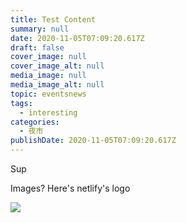 ```yaml
---
title: Test Content
summary: null
date: 2020-11-05T07:09:20.617Z
draft: false
cover_image: null
cover_image_alt: null
media_image: null
media_image_alt: null
topic: eventsnews
tags:
  - interesting
categories:
  - 夜市
publishDate: 2020-11-05T07:09:20.617Z
---
```

Sup

Images? Here's netlify's logo

![](/cms-uploads/netlify-logo.jpg)